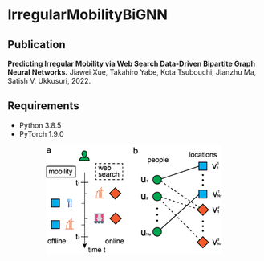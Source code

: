 # IrregularMobilityBiGNN

## Publication

**Predicting Irregular Mobility via Web Search Data-Driven Bipartite Graph Neural Networks.**
Jiawei Xue, Takahiro Yabe, Kota Tsubouchi, Jianzhu Ma, Satish V. Ukkusuri, 2022.

## Requirements
* Python 3.8.5
* PyTorch 1.9.0 

<p align="center">
  <img src="https://github.com/JiaweiXue/IrregularMobilityBiGNN/blob/main/fig/Figure1.png" width="350">
</p>

